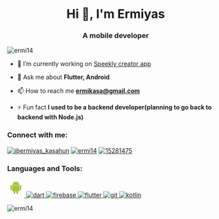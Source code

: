 <h1 align="center">Hi 👋, I'm Ermiyas</h1>
<h3 align="center">A mobile developer</h3>

<p align="left"> <img src="https://komarev.com/ghpvc/?username=ermi14&label=Profile%20views&color=0e75b6&style=flat" alt="ermi14" /> </p>

- 🔭 I’m currently working on [Speekly creator app](https://speekly.de/)

- 💬 Ask me about **Flutter, Android**

- 📫 How to reach me **ermikasa@gmail.com**

- ⚡ Fun fact **I used to be a backend developer(planning to go back to backend with Node.js)**

<h3 align="left">Connect with me:</h3>
<p align="left">
<a href="https://twitter.com/@ermiyas_kasahun" target="blank"><img align="center" src="https://raw.githubusercontent.com/rahuldkjain/github-profile-readme-generator/master/src/images/icons/Social/twitter.svg" alt="@ermiyas_kasahun" height="30" width="40" /></a>
<a href="https://linkedin.com/in/ermi14" target="blank"><img align="center" src="https://raw.githubusercontent.com/rahuldkjain/github-profile-readme-generator/master/src/images/icons/Social/linked-in-alt.svg" alt="ermi14" height="30" width="40" /></a>
<a href="https://stackoverflow.com/users/15281475" target="blank"><img align="center" src="https://raw.githubusercontent.com/rahuldkjain/github-profile-readme-generator/master/src/images/icons/Social/stack-overflow.svg" alt="15281475" height="30" width="40" /></a>
</p>

<h3 align="left">Languages and Tools:</h3>
<p align="left"> <a href="https://developer.android.com" target="_blank" rel="noreferrer"> <img src="https://raw.githubusercontent.com/devicons/devicon/master/icons/android/android-original-wordmark.svg" alt="android" width="40" height="40"/> </a> <a href="https://dart.dev" target="_blank" rel="noreferrer"> <img src="https://www.vectorlogo.zone/logos/dartlang/dartlang-icon.svg" alt="dart" width="40" height="40"/> </a> <a href="https://firebase.google.com/" target="_blank" rel="noreferrer"> <img src="https://www.vectorlogo.zone/logos/firebase/firebase-icon.svg" alt="firebase" width="40" height="40"/> </a> <a href="https://flutter.dev" target="_blank" rel="noreferrer"> <img src="https://www.vectorlogo.zone/logos/flutterio/flutterio-icon.svg" alt="flutter" width="40" height="40"/> </a> <a href="https://git-scm.com/" target="_blank" rel="noreferrer"> <img src="https://www.vectorlogo.zone/logos/git-scm/git-scm-icon.svg" alt="git" width="40" height="40"/> </a> <a href="https://kotlinlang.org" target="_blank" rel="noreferrer"> <img src="https://www.vectorlogo.zone/logos/kotlinlang/kotlinlang-icon.svg" alt="kotlin" width="40" height="40"/> </a> </p>

<p><img align="left" src="https://github-readme-stats.vercel.app/api/top-langs?username=ermi14&show_icons=true&locale=en&layout=compact" alt="ermi14" /></p>



